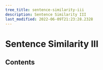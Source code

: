 ```yaml
---
tree_title: sentence-similarity-iii
description: Sentence Similarity III
last_modified: 2022-06-09T21:23:28.2328
---
```


# Sentence Similarity III

## Contents
